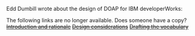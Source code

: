 Edd Dumbill wrote about the design of DOAP for IBM developerWorks:

The following links are no longer available. Does someone have a copy?
~~[Introduction and rationale](http://www-106.ibm.com/developerworks/xml/library/x-osproj.html)~~
~~[Design considerations](http://www-106.ibm.com/developerworks/xml/library/x-osproj2/)~~
~~[Drafting the vocabulary](http://www-106.ibm.com/developerworks/xml/library/x-osproj3/)~~
